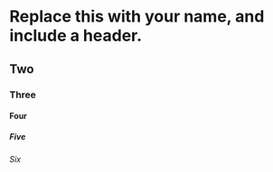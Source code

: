# Replace this with your name, and include a header.
## Two
### Three
#### Four
##### Five
###### Six
